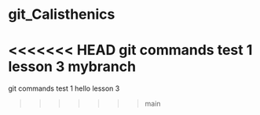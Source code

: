 # git_Calisthenics
<<<<<<< HEAD
git commands test 1 lesson 3 mybranch
=======
git commands test 1 hello lesson 3
>>>>>>> main
